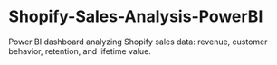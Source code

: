 # Shopify-Sales-Analysis-PowerBI
Power BI dashboard analyzing Shopify sales data: revenue, customer behavior, retention, and lifetime value.
